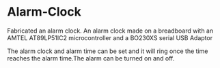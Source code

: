 # Alarm-Clock
Fabricated an alarm clock.
An alarm clock made on a breadboard with an AMTEL AT89LP51IC2 microcontroller and a BO230XS serial USB Adaptor

The alarm clock and alarm time can be set and it will ring once the time reaches the alarm time.The alarm can be turned on and off.

